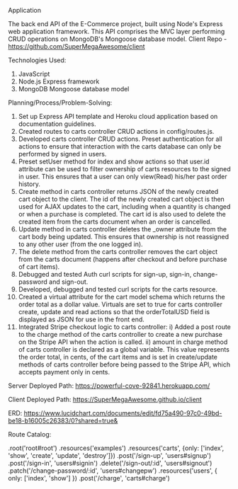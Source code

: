 Application

The back end API of the E-Commerce project, built using Node's Express web application framework. This API comprises the MVC layer performing CRUD operations on MongoDB's Mongoose database model. Client Repo - https://github.com/SuperMegaAwesome/client

Technologies Used:

1) JavaScript
2) Node.js Express framework
3) MongoDB Mongoose database model

Planning/Process/Problem-Solving:

1) Set up Express API template and Heroku cloud application based on documentation guidelines.
2) Created routes to carts controller CRUD actions in config/routes.js.
3) Developed carts controller CRUD actions. Preset authentication for all actions to ensure that interaction with the carts database can only be performed by signed in users.
4) Preset setUser method for index and show actions so that user.id attribute can be used to filter ownership of carts resources to the signed in user. This ensures that a user can only view(Read) his/her past order history.
5) Create method in carts controller returns JSON of the newly created cart object to the client. The id of the newly created cart object is then used for AJAX updates to the cart, including when a quantity is changed or when a purchase is completed. The cart id is also used to delete the created item from the carts document when an order is cancelled.
6) Update method in carts controller deletes the _owner attribute from the cart body being updated. This ensures that ownership is not reassigned to any other user (from the one logged in).
7) The delete method from the carts controller removes the cart object from the carts document (happens after checkout and before purchase of cart items).
8) Debugged and tested Auth curl scripts for sign-up, sign-in, change-password and sign-out.
9) Developed, debugged and tested curl scripts for the carts resource.
10) Created a virtual attribute for the cart model schema which returns the order total as a dollar value. Virtuals are set to true for carts controller create, update and read actions so that the orderTotalUSD field is displayed as JSON for use in the front end.
10) Integrated Stripe checkout logic to carts controller:
  i) Added a post route to the charge method of the carts controller to create a new purchase on the Stripe API when the action is called.
  ii) amount in charge method of carts controller is declared as a global variable. This value represents the order total, in cents, of the cart items and is set in create/update methods of carts controller before being passed to the Stripe API, which accepts payment only in cents.

Server Deployed Path: https://powerful-cove-92841.herokuapp.com/

Client Deployed Path: https://SuperMegaAwesome.github.io/client

ERD: https://www.lucidchart.com/documents/edit/fd75a490-97c0-49bd-be18-b16005c26383/0?shared=true&

Route Catalog:

.root('root#root')
.resources('examples')
.resources('carts', {only: ['index', 'show', 'create', 'update', 'destroy']})
.post('/sign-up', 'users#signup')
.post('/sign-in', 'users#signin')
.delete('/sign-out/:id', 'users#signout')
.patch('/change-password/:id', 'users#changepw')
.resources('users', { only: ['index', 'show'] })
.post('/charge', 'carts#charge')
